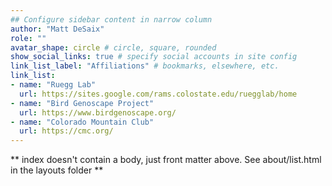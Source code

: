 ```yaml
---
## Configure sidebar content in narrow column
author: "Matt DeSaix"
role: ""
avatar_shape: circle # circle, square, rounded
show_social_links: true # specify social accounts in site config
link_list_label: "Affiliations" # bookmarks, elsewhere, etc.
link_list:
- name: "Ruegg Lab"
  url: https://sites.google.com/rams.colostate.edu/ruegglab/home
- name: "Bird Genoscape Project"
  url: https://www.birdgenoscape.org/
- name: "Colorado Mountain Club"
  url: https://cmc.org/
---
```


** index doesn't contain a body, just front matter above.
See about/list.html in the layouts folder **